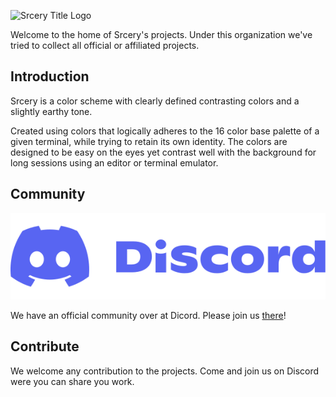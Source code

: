 ![Srcery Title Logo](https://raw.githubusercontent.com/srcery-colors/srcery-assets/master/title.png)

Welcome to the home of Srcery's projects.  Under this organization we've
tried to collect all official or affiliated projects.

## Introduction

Srcery  is a color scheme with clearly defined contrasting colors and a
slightly earthy tone.

Created using colors that logically adheres to the 16 color base palette
of a given terminal, while trying to retain its own identity. The colors
are designed to be easy on the eyes yet contrast well with the
background for long sessions using an editor or terminal emulator.

## Community

<img src="/profile/assets/discord_logo_workmark_color.svg" />

We have an official community over at Dicord.  Please join us
[there](https://discord.gg/G6vBMmZ)!

## Contribute

We welcome any contribution to the projects.  Come and join us on
Discord were you can share you work.
